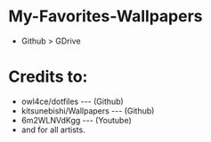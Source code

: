 # My-Favorites-Wallpapers
* Github > GDrive

# Credits to:
* owl4ce/dotfiles --- (Github)
* kitsunebishi/Wallpapers --- (Github)
* 6m2WLNVdKgg --- (Youtube)
* and for all artists.
